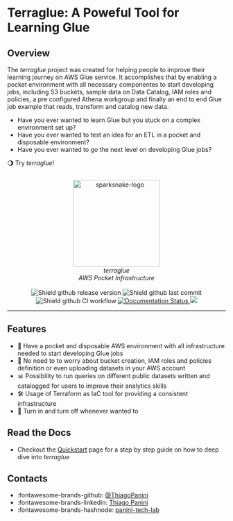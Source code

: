 # Terraglue: A Poweful Tool for Learning Glue

## Overview

The *terraglue* project was created for helping people to improve their learning journey on AWS Glue service. It accomplishes that by enabling a pocket environment with all necessary componentes to start developing jobs, including S3 buckets, sample data on Data Catalog, IAM roles and policies, a pre configured Athena workgroup and finally an end to end Glue job example that reads, transform and catalog new data.

- Have you ever wanted to learn Glue but you stuck on a complex environment set up?
- Have you ever wanted to test an idea for an ETL in a pocket and disposable environment?
- Have you ever wanted to go the next level on developing Glue jobs?

:waning_gibbous_moon: Try *terraglue*!


<div align="center">
    <br><img src="https://github.com/ThiagoPanini/terraglue/blob/feature/terraglue-refactor/docs/assets/imgs/logo.png?raw=true" alt="sparksnake-logo" width=200 height=200>
</div>

<div align="center">
    <i>terraglue<br>
    AWS Pocket Infrastructure</i>
</div>

<div align="center">  
  <br>

  <img src="https://img.shields.io/github/v/release/ThiagoPanini/terraglue?color=purple" alt="Shield github release version">
  
  <img src="https://img.shields.io/github/last-commit/ThiagoPanini/terraglue?color=purple" alt="Shield github last commit">
  
  <img src="https://img.shields.io/github/actions/workflow/status/ThiagoPanini/terraglue/ci-main.yml?label=ci" alt="Shield github CI workflow">

  <a href='https://terraglue.readthedocs.io/pt/latest/?badge=latest'>
    <img src='https://readthedocs.org/projects/terraglue/badge/?version=latest' alt='Documentation Status' />
  </a>

  <a href="https://codecov.io/gh/ThiagoPanini/terraglue" > 
    <img src="https://codecov.io/github/ThiagoPanini/terraglue/branch/main/graph/badge.svg?token=7HI1YGS4AA"/> 
  </a>

</div>

___

## Features

- 🚀 Have a pocket and disposable AWS environment with all infrastructure needed to start developing Glue jobs
- 🤖 No need to to worry about bucket creation, IAM roles and policies definition or even uploading datasets in your AWS account
- 📊 Possibility to run queries on different public datasets written and catalogged for users to improve their analytics skills
- 🛠️ Usage of Terraform as IaC tool for providing a consistent infrastructure
- 🔦 Turn in and turn off whenever wanted to


## Read the Docs

- Checkout the [Quickstart](./quickstart/basic-tutorial.md) page for a step by step guide on how to deep dive into *terraglue*
    

## Contacts

- :fontawesome-brands-github: [@ThiagoPanini](https://github.com/ThiagoPanini)
- :fontawesome-brands-linkedin: [Thiago Panini](https://www.linkedin.com/in/thiago-panini/)
- :fontawesome-brands-hashnode: [panini-tech-lab](https://panini.hashnode.dev/)

